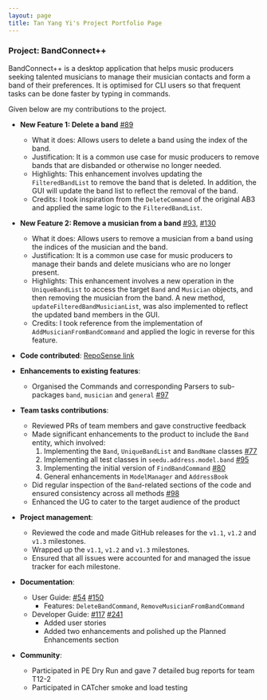 ```yaml
---
layout: page
title: Tan Yang Yi's Project Portfolio Page
---
```


### Project: BandConnect++
BandConnect++ is a desktop application that helps music producers seeking talented musicians to manage their musician contacts and form a band of their preferences.
It is optimised for CLI users so that frequent tasks can be done faster by typing in commands.

Given below are my contributions to the project.

* **New Feature 1: Delete a band** [\#89](https://github.com/AY2324S1-CS2103T-W11-3/tp/pull/89)
  * What it does: Allows users to delete a band using the index of the band.
  * Justification: It is a common use case for music producers to remove bands that are disbanded or otherwise no longer needed.
  * Highlights: This enhancement involves updating the `FilteredBandList` to remove the band that is deleted.
  In addition, the GUI will update the band list to reflect the removal of the band.
  * Credits: I took inspiration from the `DeleteCommand` of the original AB3 and applied the same logic to the `FilteredBandList`.


* **New Feature 2: Remove a musician from a band** [\#93](https://github.com/AY2324S1-CS2103T-W11-3/tp/pull/93), [\#130](https://github.com/AY2324S1-CS2103T-W11-3/tp/pull/130)
  * What it does: Allows users to remove a musician from a band using the indices of the musician and the band.
  * Justification: It is a common use case for music producers to manage their bands and delete musicians who are no longer present.
  * Highlights: This enhancement involves a new operation in the `UniqueBandList` to access the target `Band` and `Musician` objects,
  and then removing the musician from the band. A new method, `updateFilteredBandMusicianList`, was also implemented to reflect the
  updated band members in the GUI.
  * Credits: I took reference from the implementation of `AddMusicianFromBandCommand` and applied the logic in reverse for this feature.


* **Code contributed**: [RepoSense link](https://nus-cs2103-ay2324s1.github.io/tp-dashboard/?search=yytan25&breakdown=false&sort=groupTitle%20dsc&sortWithin=title&since=2023-09-22&timeframe=commit&mergegroup=&groupSelect=groupByRepos)


* **Enhancements to existing features**:
  * Organised the Commands and corresponding Parsers to sub-packages `band`, `musician` and `general` [\#97](https://github.com/AY2324S1-CS2103T-W11-3/tp/pull/97)


* **Team tasks contributions**:
  * Reviewed PRs of team members and gave constructive feedback
  * Made significant enhancements to the product to include the `Band` entity, which involved:
    1. Implementing the `Band`, `UniqueBandList` and `BandName` classes [\#77](https://github.com/AY2324S1-CS2103T-W11-3/tp/pull/77)
    2. Implementing all test classes in `seedu.address.model.band` [\#95](https://github.com/AY2324S1-CS2103T-W11-3/tp/pull/95)
    3. Implementing the initial version of `FindBandCommand` [\#80](https://github.com/AY2324S1-CS2103T-W11-3/tp/pull/80)
    4. General enhancements in `ModelManager` and `AddressBook` 
  * Did regular inspection of the `Band`-related sections of the code and ensured consistency across all methods [\#98](https://github.com/AY2324S1-CS2103T-W11-3/tp/pull/98)
  * Enhanced the UG to cater to the target audience of the product


* **Project management**:
  * Reviewed the code and made GitHub releases for the `v1.1`, `v1.2` and `v1.3` milestones.
  * Wrapped up the `v1.1`, `v1.2` and `v1.3` milestones.
  * Ensured that all issues were accounted for and managed the issue tracker for each milestone.


* **Documentation**:
  * User Guide: [\#54](https://github.com/AY2324S1-CS2103T-W11-3/tp/pull/54) [\#150](https://github.com/AY2324S1-CS2103T-W11-3/tp/pull/150) 
    * Features: `DeleteBandCommand`, `RemoveMusicianFromBandCommand`
  * Developer Guide: [\#117](https://github.com/AY2324S1-CS2103T-W11-3/tp/pull/117) [\#241](https://github.com/AY2324S1-CS2103T-W11-3/tp/pull/241)
    * Added user stories
    * Added two enhancements and polished up the Planned Enhancements section


* **Community**:
  * Participated in PE Dry Run and gave 7 detailed bug reports for team T12-2
  * Participated in CATcher smoke and load testing
